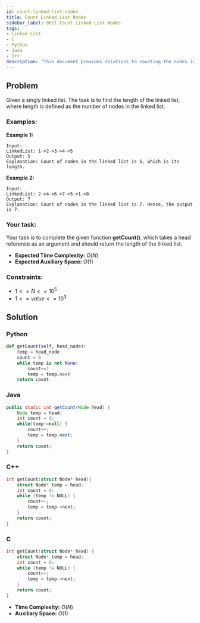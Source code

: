 ```yaml
---
id: count-linked-list-nodes
title: Count Linked List Nodes
sidebar_label: 0021 Count Linked List Nodes
tags:
- Linked List
- C
- Python
- Java
- C++
description: "This document provides solutions to counting the nodes in a linked list."
---
```


## Problem

Given a singly linked list. The task is to find the length of the linked list, where length is defined as the number of nodes in the linked list.

### Examples:
**Example 1:**
```
Input:
LinkedList: 1->2->3->4->5
Output: 5
Explanation: Count of nodes in the linked list is 5, which is its length.
```

**Example 2:**
```
Input:
LinkedList: 2->4->6->7->5->1->0
Output: 7
Explanation: Count of nodes in the linked list is 7. Hence, the output is 7.
```

### Your task:

Your task is to complete the given function **getCount()**, which takes a head reference as an argument and should return the length of the linked list.

- **Expected Time Complexity:** $O(N)$
- **Expected Auxiliary Space:** $O(1)$

### Constraints:

- $1<=N<=10^5$
- $1<=value<=10^3$

## Solution
### Python
```python
def getCount(self, head_node):
    temp = head_node
    count = 0
    while temp is not None:
        count+=1
        temp = temp.next
    return count
```

### Java
```java
public static int getCount(Node head) {
    Node temp = head;
    int count = 0;
    while(temp!=null) {
        count++;
        temp = temp.next;
    }
    return count;
}
```

### C++
```cpp
int getCount(struct Node* head){
    struct Node* temp = head;
    int count = 0;
    while (temp != NULL) {
        count++;
        temp = temp->next;
    }
    return count;
}
```

### C
```c
int getCount(struct Node* head) {
    struct Node* temp = head;
    int count = 0;
    while (temp != NULL) {
        count++;
        temp = temp->next;
    }
    return count;
}
```

- **Time Complexity:** $O(N)$
- **Auxiliary Space:** $O(1)$